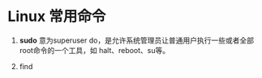 # Linux 常用命令

1. **sudo** 
   意为superuser do，是允许系统管理员让普通用户执行一些或者全部root命令的一个工具，如 halt、reboot、su等。

2. find 